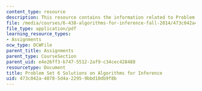 ```yaml
---
content_type: resource
description: This resource contains the information related to Problem Set 6 Solutions.
file: /media/courses/6-438-algorithms-for-inference-fall-2014/473c042a48785d4a22959bbd10db9f8b_MIT6_438F14_ps6_sol.pdf
file_type: application/pdf
learning_resource_types:
- Assignments
ocw_type: OCWFile
parent_title: Assignments
parent_type: CourseSection
parent_uid: e4e26ff3-b747-5512-2af9-c34cec428488
resourcetype: Document
title: Problem Set 6 Solutions on Algorithms for Inference
uid: 473c042a-4878-5d4a-2295-9bbd10db9f8b
---
```


